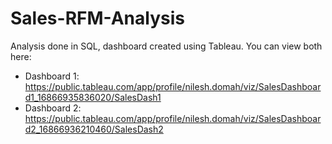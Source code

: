 # Sales-RFM-Analysis
Analysis done in SQL, dashboard created using Tableau. 
You can view both here:

 - Dashboard 1: https://public.tableau.com/app/profile/nilesh.domah/viz/SalesDashboard1_16866935836020/SalesDash1
 - Dashboard 2: https://public.tableau.com/app/profile/nilesh.domah/viz/SalesDashboard2_16866936210460/SalesDash2

